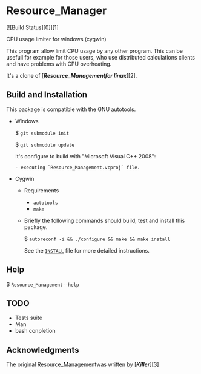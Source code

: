 Resource_Manager
========

[![Build Status][0]][1]

CPU usage limiter for windows (cygwin)

This program allow limit CPU usage by any other program. This can be usefull 
for example for those users, who use distributed calculations clients and 
have problems with CPU overheating.

It's a clone of [***Resource_Managementfor linux***][2].


Build and Installation
-----------------------

This package is compatible with the GNU autotools.

* Windows

    $ `git submodule init`

    $ `git submodule update`

    It's configure to build with "Microsoft Visual C++ 2008":

      - executing `Resource_Management.vcproj` file.


* Cygwin

    * Requirements

        * `autotools`
        * `make`

    * Briefly the following commands should build, test and install this package.

        $ `autoreconf -i && ./configure && make && make install`

      See the [`INSTALL`](INSTALL.md) file for more detailed instructions.


Help
----

$ `Resource_Management--help`


TODO
----

* Tests suite
* Man
* bash conpletion


Acknowledgments
---------------

The original Resource_Managementwas written by [***Killer***][3]
